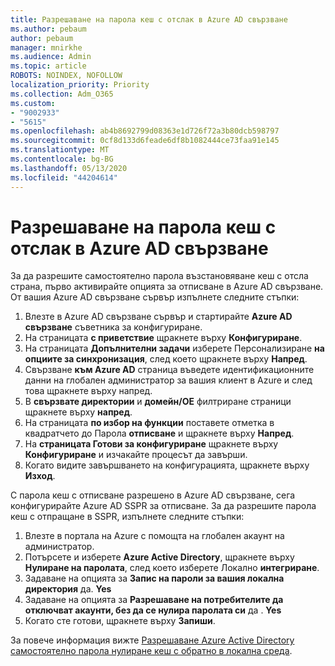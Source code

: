 ```yaml
---
title: Разрешаване на парола кеш с отслак в Azure AD свързване
ms.author: pebaum
author: pebaum
manager: mnirkhe
ms.audience: Admin
ms.topic: article
ROBOTS: NOINDEX, NOFOLLOW
localization_priority: Priority
ms.collection: Adm_O365
ms.custom:
- "9002933"
- "5615"
ms.openlocfilehash: ab4b8692799d08363e1d726f72a3b80dcb598797
ms.sourcegitcommit: 0cf8d133d6feade6df8b1082444ce73faa91e145
ms.translationtype: MT
ms.contentlocale: bg-BG
ms.lasthandoff: 05/13/2020
ms.locfileid: "44204614"
---
```

# <a name="enable-password-writeback-in-azure-ad-connect"></a>Разрешаване на парола кеш с отслак в Azure AD свързване

За да разрешите самостоятелно парола възстановяване кеш с отсла страна, първо активирайте опцията за отписване в Azure AD свързване. От вашия Azure AD свързване сървър изпълнете следните стъпки:

1. Влезте в Azure AD свързване сървър и стартирайте **Azure AD свързване** съветника за конфигуриране.
2. На страницата **с приветствие** щракнете върху **Конфигуриране**.
3. На страницата **Допълнителни задачи** изберете Персонализиране **на опциите за синхронизация**, след което щракнете върху **Напред**.
4. Свързване **към Azure AD** страница въведете идентификационните данни на глобален администратор за вашия клиент в Azure и след това щракнете върху напред.
5. В **свързвате директории** и **домейн/ОЕ** филтриране страници щракнете върху **напред**.
6. На страницата **по избор на функции** поставете отметка в квадратчето до Парола **отписване** и щракнете върху **Напред**.
7. На **страницата Готови за конфигуриране** щракнете върху **Конфигуриране** и изчакайте процесът да завърши.
8. Когато видите завършването на конфигурацията, щракнете върху **Изход**.

С парола кеш с отписване разрешено в Azure AD свързване, сега конфигурирайте Azure AD SSPR за отписване.  За да разрешите парола кеш с отпращане в SSPR, изпълнете следните стъпки:

1. Влезте в портала на Azure с помощта на глобален акаунт на администратор.
2. Потърсете и изберете **Azure Active Directory**, щракнете върху **Нулиране на паролата**, след което изберете Локално **интегриране**.
3. Задаване на опцията за **Запис на пароли за вашия локална директория** да. **Yes**
4. Задаване на опцията за **Разрешаване на потребителите да отключват акаунти, без да се нулира паролата си** да . **Yes**
5. Когато сте готови, щракнете върху **Запиши**.

За повече информация вижте [Разрешаване Azure Active Directory самостоятелно парола нулиране кеш с обратно в локална среда](https://docs.microsoft.com/azure/active-directory/authentication/tutorial-enable-sspr-writeback).

